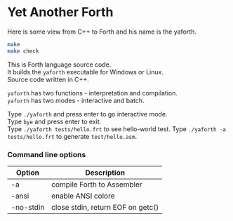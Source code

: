# Yet Another Forth

Here is some view from C++ to Forth and his name is the yaforth.

```bash
make
make check
```

This is Forth language source code.  
It builds the `yaforth` executable for Windows or Linux.  
Source code written in C++.  

`yaforth` has two functions - interpretation and compilation.  
`yaforth` has two modes - interactive and batch.  

Type `./yaforth` and press enter to go interactive mode.  
Type `bye` and press enter to exit.  
Type `./yaforth tests/hello.frt` to see hello-world test.
Type `./yaforth -a tests/hello.frt` to generate `test/hello.asm`.  

### Command line options ###

| Option       | Description                                     |
| ------------ | ----------------------------------------------- |
|-a            | compile Forth to Assembler                      |
|-ansi         | enable ANSI colore                              |
|-no-stdin     | close stdin, return EOF on getc()               |

